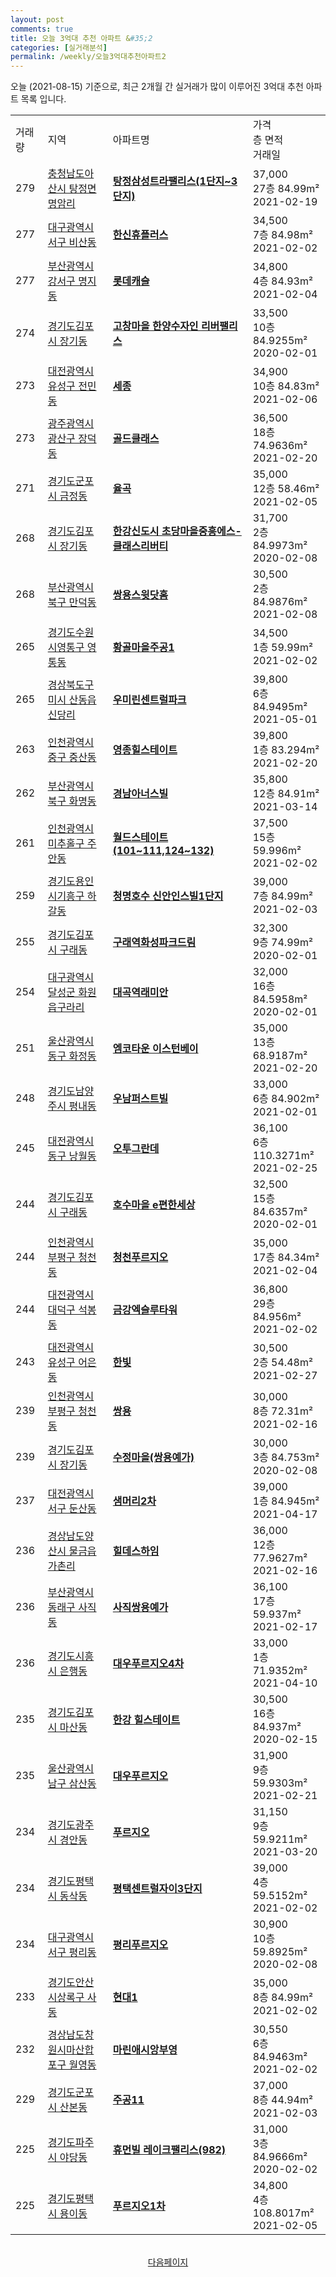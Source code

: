 ```yaml
---
layout: post
comments: true
title: 오늘 3억대 추천 아파트 &#35;2
categories: [실거래분석]
permalink: /weekly/오늘3억대추천아파트2
---
```


오늘 (2021-08-15) 기준으로, 최근 2개월 간 실거래가 많이 이루어진 3억대 추천 아파트 목록 입니다.

<table class="sortable">
  <tr>
    <td>거래량</td>
    <td>지역</td>
    <td>아파트명</td>
    <td>가격<br>층 면적<br>거래일</td>
  </tr>

  <tr class="item">
    <td>279</td>
    <td><a href="/apt/충청남도아산시탕정면명암리">충청남도아산시 탕정면명암리</a></td>
    <td style="font-weight: bold;"><a href="https://search.naver.com/search.naver?query=탕정면명암리 탕정삼성트라팰리스(1단지~3단지)">탕정삼성트라팰리스(1단지~3단지)</a></td>
    <td>37,000<br>27층  84.99m²<br>2021-02-19</td>
  </tr>

  <tr class="item">
    <td>277</td>
    <td><a href="/apt/대구광역시서구비산동">대구광역시서구 비산동</a></td>
    <td style="font-weight: bold;"><a href="https://search.naver.com/search.naver?query=비산동 한신휴플러스">한신휴플러스</a></td>
    <td>34,500<br>7층  84.98m²<br>2021-02-02</td>
  </tr>

  <tr class="item">
    <td>277</td>
    <td><a href="/apt/부산광역시강서구명지동">부산광역시강서구 명지동</a></td>
    <td style="font-weight: bold;"><a href="https://search.naver.com/search.naver?query=명지동 롯데캐슬">롯데캐슬</a></td>
    <td>34,800<br>4층  84.93m²<br>2021-02-04</td>
  </tr>

  <tr class="item">
    <td>274</td>
    <td><a href="/apt/경기도김포시장기동">경기도김포시 장기동</a></td>
    <td style="font-weight: bold;"><a href="https://search.naver.com/search.naver?query=장기동 고창마을 한양수자인 리버팰리스">고창마을 한양수자인 리버팰리스</a></td>
    <td>33,500<br>10층  84.9255m²<br>2020-02-01</td>
  </tr>

  <tr class="item">
    <td>273</td>
    <td><a href="/apt/대전광역시유성구전민동">대전광역시유성구 전민동</a></td>
    <td style="font-weight: bold;"><a href="https://search.naver.com/search.naver?query=전민동 세종">세종</a></td>
    <td>34,900<br>10층  84.83m²<br>2021-02-06</td>
  </tr>

  <tr class="item">
    <td>273</td>
    <td><a href="/apt/광주광역시광산구장덕동">광주광역시광산구 장덕동</a></td>
    <td style="font-weight: bold;"><a href="https://search.naver.com/search.naver?query=장덕동 골드클래스">골드클래스</a></td>
    <td>36,500<br>18층  74.9636m²<br>2021-02-20</td>
  </tr>

  <tr class="item">
    <td>271</td>
    <td><a href="/apt/경기도군포시금정동">경기도군포시 금정동</a></td>
    <td style="font-weight: bold;"><a href="https://search.naver.com/search.naver?query=금정동 율곡">율곡</a></td>
    <td>35,000<br>12층  58.46m²<br>2021-02-05</td>
  </tr>

  <tr class="item">
    <td>268</td>
    <td><a href="/apt/경기도김포시장기동">경기도김포시 장기동</a></td>
    <td style="font-weight: bold;"><a href="https://search.naver.com/search.naver?query=장기동 한강신도시 초당마을중흥에스-클래스리버티">한강신도시 초당마을중흥에스-클래스리버티</a></td>
    <td>31,700<br>2층  84.9973m²<br>2020-02-08</td>
  </tr>

  <tr class="item">
    <td>268</td>
    <td><a href="/apt/부산광역시북구만덕동">부산광역시북구 만덕동</a></td>
    <td style="font-weight: bold;"><a href="https://search.naver.com/search.naver?query=만덕동 쌍용스윗닷홈">쌍용스윗닷홈</a></td>
    <td>30,500<br>2층  84.9876m²<br>2021-02-08</td>
  </tr>

  <tr class="item">
    <td>265</td>
    <td><a href="/apt/경기도수원시영통구영통동">경기도수원시영통구 영통동</a></td>
    <td style="font-weight: bold;"><a href="https://search.naver.com/search.naver?query=영통동 황골마을주공1">황골마을주공1</a></td>
    <td>34,500<br>1층  59.99m²<br>2021-02-02</td>
  </tr>

  <tr class="item">
    <td>265</td>
    <td><a href="/apt/경상북도구미시산동읍신당리">경상북도구미시 산동읍신당리</a></td>
    <td style="font-weight: bold;"><a href="https://search.naver.com/search.naver?query=산동읍신당리 우미린센트럴파크">우미린센트럴파크</a></td>
    <td>39,800<br>6층  84.9495m²<br>2021-05-01</td>
  </tr>

  <tr class="item">
    <td>263</td>
    <td><a href="/apt/인천광역시중구중산동">인천광역시중구 중산동</a></td>
    <td style="font-weight: bold;"><a href="https://search.naver.com/search.naver?query=중산동 영종힐스테이트">영종힐스테이트</a></td>
    <td>39,800<br>1층  83.294m²<br>2021-02-20</td>
  </tr>

  <tr class="item">
    <td>262</td>
    <td><a href="/apt/부산광역시북구화명동">부산광역시북구 화명동</a></td>
    <td style="font-weight: bold;"><a href="https://search.naver.com/search.naver?query=화명동 경남아너스빌">경남아너스빌</a></td>
    <td>35,800<br>12층  84.91m²<br>2021-03-14</td>
  </tr>

  <tr class="item">
    <td>261</td>
    <td><a href="/apt/인천광역시미추홀구주안동">인천광역시미추홀구 주안동</a></td>
    <td style="font-weight: bold;"><a href="https://search.naver.com/search.naver?query=주안동 월드스테이트(101~111,124~132)">월드스테이트(101~111,124~132)</a></td>
    <td>37,500<br>15층  59.996m²<br>2021-02-02</td>
  </tr>

  <tr class="item">
    <td>259</td>
    <td><a href="/apt/경기도용인시기흥구하갈동">경기도용인시기흥구 하갈동</a></td>
    <td style="font-weight: bold;"><a href="https://search.naver.com/search.naver?query=하갈동 청명호수 신안인스빌1단지">청명호수 신안인스빌1단지</a></td>
    <td>39,000<br>7층  84.99m²<br>2021-02-03</td>
  </tr>

  <tr class="item">
    <td>255</td>
    <td><a href="/apt/경기도김포시구래동">경기도김포시 구래동</a></td>
    <td style="font-weight: bold;"><a href="https://search.naver.com/search.naver?query=구래동 구래역화성파크드림">구래역화성파크드림</a></td>
    <td>32,300<br>9층  74.99m²<br>2020-02-01</td>
  </tr>

  <tr class="item">
    <td>254</td>
    <td><a href="/apt/대구광역시달성군화원읍구라리">대구광역시달성군 화원읍구라리</a></td>
    <td style="font-weight: bold;"><a href="https://search.naver.com/search.naver?query=화원읍구라리 대곡역래미안">대곡역래미안</a></td>
    <td>32,000<br>16층  84.5958m²<br>2020-02-01</td>
  </tr>

  <tr class="item">
    <td>251</td>
    <td><a href="/apt/울산광역시동구화정동">울산광역시동구 화정동</a></td>
    <td style="font-weight: bold;"><a href="https://search.naver.com/search.naver?query=화정동 엠코타운 이스턴베이">엠코타운 이스턴베이</a></td>
    <td>35,000<br>13층  68.9187m²<br>2021-02-20</td>
  </tr>

  <tr class="item">
    <td>248</td>
    <td><a href="/apt/경기도남양주시평내동">경기도남양주시 평내동</a></td>
    <td style="font-weight: bold;"><a href="https://search.naver.com/search.naver?query=평내동 우남퍼스트빌">우남퍼스트빌</a></td>
    <td>33,000<br>6층  84.902m²<br>2021-02-01</td>
  </tr>

  <tr class="item">
    <td>245</td>
    <td><a href="/apt/대전광역시동구낭월동">대전광역시동구 낭월동</a></td>
    <td style="font-weight: bold;"><a href="https://search.naver.com/search.naver?query=낭월동 오투그란데">오투그란데</a></td>
    <td>36,100<br>6층  110.3271m²<br>2021-02-25</td>
  </tr>

  <tr class="item">
    <td>244</td>
    <td><a href="/apt/경기도김포시구래동">경기도김포시 구래동</a></td>
    <td style="font-weight: bold;"><a href="https://search.naver.com/search.naver?query=구래동 호수마을 e편한세상">호수마을 e편한세상</a></td>
    <td>32,500<br>15층  84.6357m²<br>2020-02-01</td>
  </tr>

  <tr class="item">
    <td>244</td>
    <td><a href="/apt/인천광역시부평구청천동">인천광역시부평구 청천동</a></td>
    <td style="font-weight: bold;"><a href="https://search.naver.com/search.naver?query=청천동 청천푸르지오">청천푸르지오</a></td>
    <td>35,000<br>17층  84.34m²<br>2021-02-04</td>
  </tr>

  <tr class="item">
    <td>244</td>
    <td><a href="/apt/대전광역시대덕구석봉동">대전광역시대덕구 석봉동</a></td>
    <td style="font-weight: bold;"><a href="https://search.naver.com/search.naver?query=석봉동 금강엑슬루타워">금강엑슬루타워</a></td>
    <td>36,800<br>29층  84.956m²<br>2021-02-02</td>
  </tr>

  <tr class="item">
    <td>243</td>
    <td><a href="/apt/대전광역시유성구어은동">대전광역시유성구 어은동</a></td>
    <td style="font-weight: bold;"><a href="https://search.naver.com/search.naver?query=어은동 한빛">한빛</a></td>
    <td>30,500<br>2층  54.48m²<br>2021-02-27</td>
  </tr>

  <tr class="item">
    <td>239</td>
    <td><a href="/apt/인천광역시부평구청천동">인천광역시부평구 청천동</a></td>
    <td style="font-weight: bold;"><a href="https://search.naver.com/search.naver?query=청천동 쌍용">쌍용</a></td>
    <td>30,000<br>8층  72.31m²<br>2021-02-16</td>
  </tr>

  <tr class="item">
    <td>239</td>
    <td><a href="/apt/경기도김포시장기동">경기도김포시 장기동</a></td>
    <td style="font-weight: bold;"><a href="https://search.naver.com/search.naver?query=장기동 수정마을(쌍용예가)">수정마을(쌍용예가)</a></td>
    <td>30,000<br>3층  84.753m²<br>2020-02-08</td>
  </tr>

  <tr class="item">
    <td>237</td>
    <td><a href="/apt/대전광역시서구둔산동">대전광역시서구 둔산동</a></td>
    <td style="font-weight: bold;"><a href="https://search.naver.com/search.naver?query=둔산동 샘머리2차">샘머리2차</a></td>
    <td>39,000<br>1층  84.945m²<br>2021-04-17</td>
  </tr>

  <tr class="item">
    <td>236</td>
    <td><a href="/apt/경상남도양산시물금읍가촌리">경상남도양산시 물금읍가촌리</a></td>
    <td style="font-weight: bold;"><a href="https://search.naver.com/search.naver?query=물금읍가촌리 힐데스하임">힐데스하임</a></td>
    <td>36,000<br>12층  77.9627m²<br>2021-02-16</td>
  </tr>

  <tr class="item">
    <td>236</td>
    <td><a href="/apt/부산광역시동래구사직동">부산광역시동래구 사직동</a></td>
    <td style="font-weight: bold;"><a href="https://search.naver.com/search.naver?query=사직동 사직쌍용예가">사직쌍용예가</a></td>
    <td>36,100<br>17층  59.937m²<br>2021-02-17</td>
  </tr>

  <tr class="item">
    <td>236</td>
    <td><a href="/apt/경기도시흥시은행동">경기도시흥시 은행동</a></td>
    <td style="font-weight: bold;"><a href="https://search.naver.com/search.naver?query=은행동 대우푸르지오4차">대우푸르지오4차</a></td>
    <td>33,000<br>1층  71.9352m²<br>2021-04-10</td>
  </tr>

  <tr class="item">
    <td>235</td>
    <td><a href="/apt/경기도김포시마산동">경기도김포시 마산동</a></td>
    <td style="font-weight: bold;"><a href="https://search.naver.com/search.naver?query=마산동 한강 힐스테이트">한강 힐스테이트</a></td>
    <td>30,500<br>16층  84.937m²<br>2020-02-15</td>
  </tr>

  <tr class="item">
    <td>235</td>
    <td><a href="/apt/울산광역시남구삼산동">울산광역시남구 삼산동</a></td>
    <td style="font-weight: bold;"><a href="https://search.naver.com/search.naver?query=삼산동 대우푸르지오">대우푸르지오</a></td>
    <td>31,900<br>9층  59.9303m²<br>2021-02-21</td>
  </tr>

  <tr class="item">
    <td>234</td>
    <td><a href="/apt/경기도광주시경안동">경기도광주시 경안동</a></td>
    <td style="font-weight: bold;"><a href="https://search.naver.com/search.naver?query=경안동 푸르지오">푸르지오</a></td>
    <td>31,150<br>9층  59.9211m²<br>2021-03-20</td>
  </tr>

  <tr class="item">
    <td>234</td>
    <td><a href="/apt/경기도평택시동삭동">경기도평택시 동삭동</a></td>
    <td style="font-weight: bold;"><a href="https://search.naver.com/search.naver?query=동삭동 평택센트럴자이3단지">평택센트럴자이3단지</a></td>
    <td>39,000<br>4층  59.5152m²<br>2021-02-02</td>
  </tr>

  <tr class="item">
    <td>234</td>
    <td><a href="/apt/대구광역시서구평리동">대구광역시서구 평리동</a></td>
    <td style="font-weight: bold;"><a href="https://search.naver.com/search.naver?query=평리동 평리푸르지오">평리푸르지오</a></td>
    <td>30,900<br>10층  59.8925m²<br>2020-02-08</td>
  </tr>

  <tr class="item">
    <td>233</td>
    <td><a href="/apt/경기도안산시상록구사동">경기도안산시상록구 사동</a></td>
    <td style="font-weight: bold;"><a href="https://search.naver.com/search.naver?query=사동 현대1">현대1</a></td>
    <td>35,000<br>8층  84.99m²<br>2021-02-02</td>
  </tr>

  <tr class="item">
    <td>232</td>
    <td><a href="/apt/경상남도창원시마산합포구월영동">경상남도창원시마산합포구 월영동</a></td>
    <td style="font-weight: bold;"><a href="https://search.naver.com/search.naver?query=월영동 마린애시앙부영">마린애시앙부영</a></td>
    <td>30,550<br>6층  84.9463m²<br>2021-02-02</td>
  </tr>

  <tr class="item">
    <td>229</td>
    <td><a href="/apt/경기도군포시산본동">경기도군포시 산본동</a></td>
    <td style="font-weight: bold;"><a href="https://search.naver.com/search.naver?query=산본동 주공11">주공11</a></td>
    <td>37,000<br>8층  44.94m²<br>2021-02-03</td>
  </tr>

  <tr class="item">
    <td>225</td>
    <td><a href="/apt/경기도파주시야당동">경기도파주시 야당동</a></td>
    <td style="font-weight: bold;"><a href="https://search.naver.com/search.naver?query=야당동 휴먼빌 레이크팰리스(982)">휴먼빌 레이크팰리스(982)</a></td>
    <td>31,000<br>3층  84.9666m²<br>2020-02-02</td>
  </tr>

  <tr class="item">
    <td>225</td>
    <td><a href="/apt/경기도평택시용이동">경기도평택시 용이동</a></td>
    <td style="font-weight: bold;"><a href="https://search.naver.com/search.naver?query=용이동 푸르지오1차">푸르지오1차</a></td>
    <td>34,800<br>4층  108.8017m²<br>2021-02-05</td>
  </tr>

  <tr>
      <script async src="https://pagead2.googlesyndication.com/pagead/js/adsbygoogle.js?client=ca-pub-3485438051770037"
          crossorigin="anonymous"></script>
      <ins class="adsbygoogle"
          style="display:block"
          data-ad-format="fluid"
          data-ad-layout-key="-fb+5w+4e-db+86"
          data-ad-client="ca-pub-3485438051770037"
          data-ad-slot="1827090281"></ins>
      <script>
          (adsbygoogle = window.adsbygoogle || []).push({});
      </script>
  </tr>
    
</table>

<br>
<center><a href="/weekly/오늘3억대추천아파트3">다음페이지</a></center>
<br><br>

